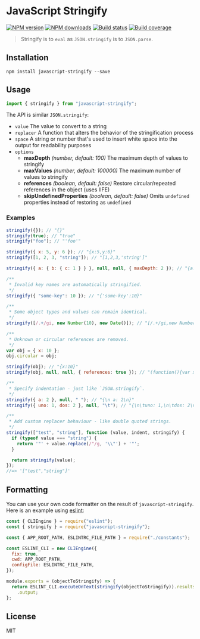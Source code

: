 # JavaScript Stringify

[![NPM version][npm-image]][npm-url]
[![NPM downloads][downloads-image]][downloads-url]
[![Build status][build-image]][build-url]
[![Build coverage][coverage-image]][coverage-url]

> Stringify is to `eval` as `JSON.stringify` is to `JSON.parse`.

## Installation

```
npm install javascript-stringify --save
```

## Usage

```javascript
import { stringify } from "javascript-stringify";
```

The API is similar `JSON.stringify`:

- `value` The value to convert to a string
- `replacer` A function that alters the behavior of the stringification process
- `space` A string or number that's used to insert white space into the output for readability purposes
- `options`
  - **maxDepth** _(number, default: 100)_ The maximum depth of values to stringify
  - **maxValues** _(number, default: 100000)_ The maximum number of values to stringify
  - **references** _(boolean, default: false)_ Restore circular/repeated references in the object (uses IIFE)
  - **skipUndefinedProperties** _(boolean, default: false)_ Omits `undefined` properties instead of restoring as `undefined`

### Examples

```javascript
stringify({}); // "{}"
stringify(true); // "true"
stringify("foo"); // "'foo'"

stringify({ x: 5, y: 6 }); // "{x:5,y:6}"
stringify([1, 2, 3, "string"]); // "[1,2,3,'string']"

stringify({ a: { b: { c: 1 } } }, null, null, { maxDepth: 2 }); // "{a:{b:{}}}"

/**
 * Invalid key names are automatically stringified.
 */
stringify({ "some-key": 10 }); // "{'some-key':10}"

/**
 * Some object types and values can remain identical.
 */
stringify([/.+/gi, new Number(10), new Date()]); // "[/.+/gi,new Number(10),new Date(1406623295732)]"

/**
 * Unknown or circular references are removed.
 */
var obj = { x: 10 };
obj.circular = obj;

stringify(obj); // "{x:10}"
stringify(obj, null, null, { references: true }); // "(function(){var x={x:10};x.circular=x;return x;}())"

/**
 * Specify indentation - just like `JSON.stringify`.
 */
stringify({ a: 2 }, null, " "); // "{\n a: 2\n}"
stringify({ uno: 1, dos: 2 }, null, "\t"); // "{\n\tuno: 1,\n\tdos: 2\n}"

/**
 * Add custom replacer behaviour - like double quoted strings.
 */
stringify(["test", "string"], function (value, indent, stringify) {
  if (typeof value === "string") {
    return '"' + value.replace(/"/g, '\\"') + '"';
  }

  return stringify(value);
});
//=> '["test","string"]'
```

## Formatting

You can use your own code formatter on the result of `javascript-stringify`. Here is an example using [eslint](https://www.npmjs.com/package/eslint):

```javascript
const { CLIEngine } = require("eslint");
const { stringify } = require("javascript-stringify");

const { APP_ROOT_PATH, ESLINTRC_FILE_PATH } = require("./constants");

const ESLINT_CLI = new CLIEngine({
  fix: true,
  cwd: APP_ROOT_PATH,
  configFile: ESLINTRC_FILE_PATH,
});

module.exports = (objectToStringify) => {
  return ESLINT_CLI.executeOnText(stringify(objectToStringify)).results[0]
    .output;
};
```

## License

MIT

[npm-image]: https://img.shields.io/npm/v/javascript-stringify
[npm-url]: https://npmjs.org/package/javascript-stringify
[downloads-image]: https://img.shields.io/npm/dm/javascript-stringify
[downloads-url]: https://npmjs.org/package/javascript-stringify
[build-image]: https://img.shields.io/github/workflow/status/blakeembrey/javascript-stringify/CI/main
[build-url]: https://github.com/blakeembrey/javascript-stringify/actions/workflows/ci.yml?query=branch%3Amain
[coverage-image]: https://img.shields.io/codecov/c/gh/blakeembrey/javascript-stringify
[coverage-url]: https://codecov.io/gh/blakeembrey/javascript-stringify

